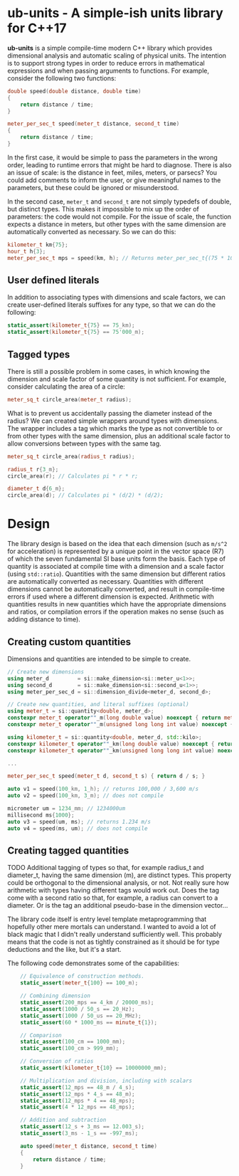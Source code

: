 # ub-units - A simple-ish units library for C++17 

**ub-units** is a simple compile-time modern C++ library which provides dimensional analysis and automatic scaling of physical units. The intention is to support strong types in order to reduce errors in mathematical expressions and when passing arguments to functions. For example, consider the following two functions:

```c++
double speed(double distance, double time)
{
    return distance / time;
}

meter_per_sec_t speed(meter_t distance, second_t time) 
{ 
    return distance / time; 
}
```

In the first case, it would be simple to pass the parameters in the wrong order, leading to runtime errors that might be hard to diagnose. There is also an issue of scale: is the distance in feet, miles, meters, or parsecs? You could add comments to inform the user, or give meaningful names to the parameters, but these could be ignored or misunderstood.

In the second case, `meter_t` and `second_t` are not simply typedefs of double, but distinct types. This makes it impossible to mix up the order of parameters: the code would not compile. For the issue of scale, the function expects a distance in meters, but other types with the same dimension are automatically converted as necessary. So we can do this:

```c++
kilometer_t km{75};
hour_t h{3};
meter_per_sec_t mps = speed(km, h); // Returns meter_per_sec_t{(75 * 1000) / (3 * 3600)}
```

## User defined literals

In addition to associating types with dimensions and scale factors, we can create user-defined literals suffixes for any type, so that we can do the following:

```c++
static_assert(kilometer_t{75} == 75_km);
static_assert(kilometer_t{75} == 75'000_m);
```

## Tagged types

There is still a possible problem in some cases, in which knowing the dimension and scale factor of some quantity is not sufficient. For example, consider calculating the area of a circle:

```c++
meter_sq_t circle_area(meter_t radius);
```

What is to prevent us accidentally passing the diameter instead of the radius? We can created simple wrappers around types with dimensions. The wrapper includes a tag which marks the type as not convertible to or from other types with the same dimension, plus an additional scale factor to allow conversions between types with the same tag.

```c++
meter_sq_t circle_area(radius_t radius);

radius_t r{3_m};
circle_area(r); // Calculates pi * r * r;

diameter_t d{6_m};
circle_area(d); // Calculates pi * (d/2) * (d/2);
```

# Design

The library design is based on the idea that each dimension (such as `m/s^2` for acceleration) is represented by a unique point in the vector space (R7) of which the seven fundamental SI base units form the basis. Each type of quantity is associated at compile time with a dimension and a scale factor (using `std::ratio`). Quantities with the same dimension but different ratios are automatically converted as necessary. Quantities with different dimensions cannot be automatically converted, and result in compile-time errors if used where a different dimension is expected. Arithmetic with quantities results in new quantities which have the appropriate dimensions and ratios, or compilation errors if the operation makes no sense (such as adding distance to time). 

## Creating custom quantities

Dimensions and quantities are intended to be simple to create. 

```c++
// Create new dimensions
using meter_d         = si::make_dimension<si::meter_u<1>>;
using second_d        = si::make_dimension<si::second_u<1>>;
using meter_per_sec_d = si::dimension_divide<meter_d, second_d>;

// Create new quantities, and literal suffixes (optional)
using meter_t = si::quantity<double, meter_d>;
constexpr meter_t operator""_m(long double value) noexcept { return meter_t(value); }
constexpr meter_t operator""_m(unsigned long long int value) noexcept { return meter_t(value); }

using kilometer_t = si::quantity<double, meter_d, std::kilo>;
constexpr kilometer_t operator""_km(long double value) noexcept { return kilometer_t(value); }
constexpr kilometer_t operator""_km(unsigned long long int value) noexcept { return kilometer_t(value); }

...

meter_per_sec_t speed(meter_t d, second_t s) { return d / s; }

auto v1 = speed(100_km, 1_h); // returns 100,000 / 3,600 m/s
auto v2 = speed(100_km, 3_m); // does not compile

micrometer um = 1234_mm; // 1234000um
millisecond ms{1000};
auto v3 = speed(um, ms); // returns 1.234 m/s
auto v4 = speed(ms, um); // does not compile

```

## Creating tagged quantities

TODO Additional tagging of types so that, for example radius_t and diameter_t, having the same dimension (m), are distinct types. This property could be orthogonal to the dimensional analysis, or not. Not really sure how arithmetic with types having different tags would work out. Does the tag come with a second ratio so that, for example, a radius can convert to a 
diameter. Or is the tag an additional pseudo-base in the dimension vector... 

The library code itself is entry level template metaprogramming that hopefully other mere mortals can understand. I wanted to avoid a lot of black magic that I didn't really understand sufficiently well. This probably means that the code is not as tightly constrained as it should be for type deductions and the like, but it's a start. 

The following code demonstrates some of the capabilities:

```c++
    // Equivalence of construction methods.
    static_assert(meter_t{100} == 100_m);

    // Combining dimension
    static_assert(200_mps == 4_km / 20000_ms);
    static_assert(1000 / 50_s == 20_Hz);
    static_assert(1000 / 50_us == 20_MHz);
    static_assert(60 * 1000_ms == minute_t{1});

    // Comparison
    static_assert(100_cm == 1000_mm);
    static_assert(100_cm > 999_mm);

    // Conversion of ratios
    static_assert(kilometer_t{10} == 10000000_mm);

    // Multiplication and division, including with scalars 
    static_assert(12_mps == 48_m / 4_s);
    static_assert(12_mps * 4_s == 48_m);
    static_assert(12_mps * 4 == 48_mps); 
    static_assert(4 * 12_mps == 48_mps); 

    // Addition and subtraction
    static_assert(12_s + 3_ms == 12.003_s);
    static_assert(3_ms - 1_s == -997_ms);

    auto speed(meter_t distance, second_t time)
    {
        return distance / time;
    }
    
```